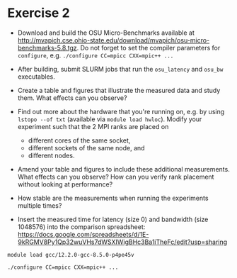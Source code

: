 # Exercise 2

- Download and build the OSU Micro-Benchmarks available at http://mvapich.cse.ohio-state.edu/download/mvapich/osu-micro-benchmarks-5.8.tgz. Do not forget to set the compiler parameters for `configure`, e.g. `./configure CC=mpicc CXX=mpic++ ...`

- After building, submit SLURM jobs that run the `osu_latency` and `osu_bw` executables.

- Create a table and figures that illustrate the measured data and study them. What effects can you observe?

- Find out more about the hardware that you're running on, e.g. by using `lstopo --of txt` (available via `module load hwloc`). Modify your experiment such that the 2 MPI ranks are placed on

  - different cores of the same socket,
  - different sockets of the same node, and
  - different nodes.

- Amend your table and figures to include these additional measurements. What effects can you observe? How can you verify rank placement without looking at performance?

- How stable are the measurements when running the experiments multiple times?

- Insert the measured time for latency (size 0) and bandwidth (size 1048576) into the comparison spreadsheet: https://docs.google.com/spreadsheets/d/1E-9kRGMV8Py1Qp32wuVHs7dWSXIWigBHc3Ba1iTheFc/edit?usp=sharing





```
module load gcc/12.2.0-gcc-8.5.0-p4pe45v

./configure CC=mpicc CXX=mpic++ ...
```
